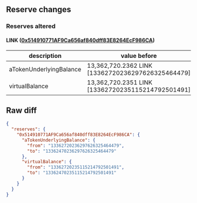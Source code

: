 ## Reserve changes

### Reserves altered

#### LINK ([0x514910771AF9Ca656af840dff83E8264EcF986CA](https://etherscan.io/address/0x514910771AF9Ca656af840dff83E8264EcF986CA))

| description | value before | value after |
| --- | --- | --- |
| aTokenUnderlyingBalance | 13,362,720.2362 LINK [13362720236297626325464479] | 13,362,470.2362 LINK [13362470236297626325464479] |
| virtualBalance | 13,362,720.2351 LINK [13362720235115214792501491] | 13,362,470.2351 LINK [13362470235115214792501491] |


## Raw diff

```json
{
  "reserves": {
    "0x514910771AF9Ca656af840dff83E8264EcF986CA": {
      "aTokenUnderlyingBalance": {
        "from": "13362720236297626325464479",
        "to": "13362470236297626325464479"
      },
      "virtualBalance": {
        "from": "13362720235115214792501491",
        "to": "13362470235115214792501491"
      }
    }
  }
}
```